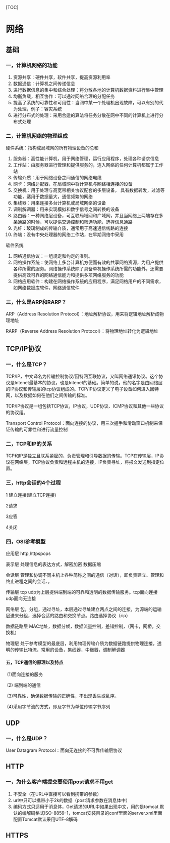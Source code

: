 [TOC]

# 网络

## 基础

### 一，计算机网络的功能

1. 资源共享：硬件共享，软件共享，提高资源利用率
2. 数据通信：计算机之间传递信息
3. 进行数据信息的集中和综合处理：将分散各地的计算机数据资料进行集中管理
4. 均衡负载，相互协作：可以通过网络合理的分配任务
5. 提高了系统的可靠性和可用性：当网中某一个处理机出现故障，可以有别的代为处理，例子：容灾系统
6. 进行分布式的处理：采用合适的算法将任务分散在网中不同的计算机上进行分布式处理

### 二，计算机网络的物理组成

硬件系统：指构成局域网的所有物理设备的总和

1. 服务器：高性能计算机，用于网络管理，运行应用程序，处理各种请求信息
2. 工作站：由服务器进行管理和提供服务的，连入网络的任何计算机都属于工作站
3. 传输介质：用于网络设备之间通信的网络电缆
4. 网卡：网络适配器，在局域网中将计算机与网络相连接的设备
5. 交换机：用于处理与高宽带相关协议配套的多层设备， 具有数据转发，过滤等功能，适用于数据量大，通信频繁的网络
6. 集线器：用来连接多台计算机或局域网络的设备
7. 调制解调器：用来实现模拟和数字信号之间转换的设备
8. 路由器：一种网络层设备，可互联局域网和广域网，并且当网络上两端存在多条通路的时候，可以提供交通控制和筛选功能，选择信息通路
9. 光纤：玻璃制成的传输介质，通常用于高速通信线路的连接
10. 终端：没有中央处理器的网络工作站，在早期网络中采用

软件系统

1. 网络通信协议：一组规定和约定的准则。
2. 网络操作系统：使网络上多台计算机方便而有效的共享网络资源，为用户提供各种所需的服务。网络操作系统除了具备单机操作系统所需的功能外，还需要提供高效可靠的网络通信能力和提供多项网络服务的功能
3. 网络应用软件：构建在网络操作系统的应用程序，满足网络用户的不同需求，如网络数据库软件，网络通信软件

### 三，什么是ARP和RARP？

ARP（Address Resolution Protocol）：地址解析协议，用来将逻辑地址解析成物理地址

RARP（Reverse Address Resolution Protocol）：将物理地址转化为逻辑地址

## TCP/IP协议

### 一，什么是TCP？

TCP/IP，中文译名为传输控制协议/因特网互联协议，又叫网络通讯协议。这个协议是Intenet最基本的协议，也是Intenet的基础。简单的说，他的名字是由网络层的IP协议和传输层的tcp协议组成的。TCP/IP协议定义了电子设备如何进入因特网，以及数据如何在他们之间传输的标准。

TCP/IP协议是一组包括TCP协议，IP协议，UDP协议、ICMP协议和其他一些协议的协议组。

Transport Control Protocol：面向连接的协议，用三次握手和滑动窗口机制来保证传输的可靠性和进行流量控制

### 二，TCP和IP的关系

TCP和IP是独立且联系紧密的，负责管理和引导数据的传输。TCP在传输层，IP协议在网络层，TCP协议负责和远程主机的连接，IP负责寻址，将报文发送到指定位置。

### 三，http会话的4个过程

1 建立连接(建立TCP连接)

2请求

3应答

4关闭

### 四，OSI参考模型

   应用层  http,httpspops

  表示层  处理信息的表达方式，解密加密 数据压缩

  会话层    管理和协调不同主机上各种简称之间的通信（对话），即负责建立、管理和终止进程之间的会话、。

  传输层    tcp udp为上层提供端到端的可靠和透明的数据传输服务。tcp面向连接 udp面向无连接

  网络层       包，分组，通过寻址，本层通过寻址建立两点之间的连接，为源端的运输层送来分组，选择合适的路由和交换节点。路由选择协议（rip）

  数据链路层    MAC地址，数据分帧，数据流量控制，差错控制，（网卡，网桥，交换机）

  物理层          处于参考模型的最底层，利用物理传输介质为数据链路提供物理连接，透明的传输比特流，常用的设备，集线器，中继器，调制解调器

#### 五，TCP通信的原理以及特点 

​     (1)面向连接的服务

​     (2) 端到端的通信

​     (3)可靠性，确保数据传输的正确性，不出现丢失或乱序。

​      (4)采用字节流的方式，即及字节为单位传输字节序列

###  



## UDP

### 一，什么是UDP？

User Datagram Protocol：面向无连接的不可靠传输层协议

## HTTP

### 一，为什么客户端提交要使用post请求不用get

1. 不安全（在URL中直接可以看到携带的参数）
2. url中只可以携带小于2k的数据（post请求参数在消息体中）
3. 编码方式只适用于消息体，Get请求的URL中如果出现中文，用的是tomcat 默认的编解码格式ISO-8859-1，tomcat安装目录的conf里面的server.xml里面配置Tomcat默认采用UTF-8解码

## HTTPS

### 
